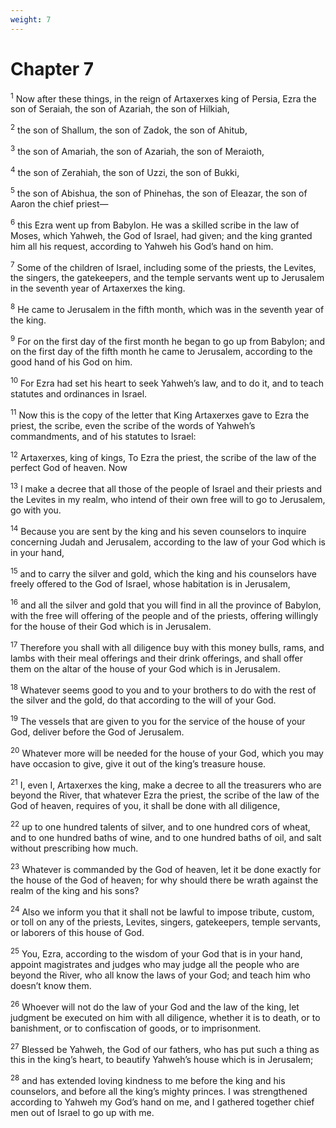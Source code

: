 ```yaml
---
weight: 7
---
```


# Chapter 7

<sup>1</sup> Now after these things, in the reign of Artaxerxes king of Persia, Ezra the son of Seraiah, the son of Azariah, the son of Hilkiah, 

<sup>2</sup> the son of Shallum, the son of Zadok, the son of Ahitub, 

<sup>3</sup> the son of Amariah, the son of Azariah, the son of Meraioth, 

<sup>4</sup> the son of Zerahiah, the son of Uzzi, the son of Bukki, 

<sup>5</sup> the son of Abishua, the son of Phinehas, the son of Eleazar, the son of Aaron the chief priest— 

<sup>6</sup> this Ezra went up from Babylon. He was a skilled scribe in the law of Moses, which Yahweh, the God of Israel, had given; and the king granted him all his request, according to Yahweh his God’s hand on him. 

<sup>7</sup> Some of the children of Israel, including some of the priests, the Levites, the singers, the gatekeepers, and the temple servants went up to Jerusalem in the seventh year of Artaxerxes the king. 

<sup>8</sup> He came to Jerusalem in the fifth month, which was in the seventh year of the king. 

<sup>9</sup> For on the first day of the first month he began to go up from Babylon; and on the first day of the fifth month he came to Jerusalem, according to the good hand of his God on him. 

<sup>10</sup> For Ezra had set his heart to seek Yahweh’s law, and to do it, and to teach statutes and ordinances in Israel. 

<sup>11</sup> Now this is the copy of the letter that King Artaxerxes gave to Ezra the priest, the scribe, even the scribe of the words of Yahweh’s commandments, and of his statutes to Israel: 

<sup>12</sup> Artaxerxes, king of kings, To Ezra the priest, the scribe of the law of the perfect God of heaven. Now 

<sup>13</sup> I make a decree that all those of the people of Israel and their priests and the Levites in my realm, who intend of their own free will to go to Jerusalem, go with you. 

<sup>14</sup> Because you are sent by the king and his seven counselors to inquire concerning Judah and Jerusalem, according to the law of your God which is in your hand, 

<sup>15</sup> and to carry the silver and gold, which the king and his counselors have freely offered to the God of Israel, whose habitation is in Jerusalem, 

<sup>16</sup> and all the silver and gold that you will find in all the province of Babylon, with the free will offering of the people and of the priests, offering willingly for the house of their God which is in Jerusalem. 

<sup>17</sup> Therefore you shall with all diligence buy with this money bulls, rams, and lambs with their meal offerings and their drink offerings, and shall offer them on the altar of the house of your God which is in Jerusalem. 

<sup>18</sup> Whatever seems good to you and to your brothers to do with the rest of the silver and the gold, do that according to the will of your God. 

<sup>19</sup> The vessels that are given to you for the service of the house of your God, deliver before the God of Jerusalem. 

<sup>20</sup> Whatever more will be needed for the house of your God, which you may have occasion to give, give it out of the king’s treasure house. 

<sup>21</sup> I, even I, Artaxerxes the king, make a decree to all the treasurers who are beyond the River, that whatever Ezra the priest, the scribe of the law of the God of heaven, requires of you, it shall be done with all diligence, 

<sup>22</sup> up to one hundred talents of silver, and to one hundred cors of wheat, and to one hundred baths of wine, and to one hundred baths of oil, and salt without prescribing how much. 

<sup>23</sup> Whatever is commanded by the God of heaven, let it be done exactly for the house of the God of heaven; for why should there be wrath against the realm of the king and his sons? 

<sup>24</sup> Also we inform you that it shall not be lawful to impose tribute, custom, or toll on any of the priests, Levites, singers, gatekeepers, temple servants, or laborers of this house of God. 

<sup>25</sup> You, Ezra, according to the wisdom of your God that is in your hand, appoint magistrates and judges who may judge all the people who are beyond the River, who all know the laws of your God; and teach him who doesn’t know them. 

<sup>26</sup> Whoever will not do the law of your God and the law of the king, let judgment be executed on him with all diligence, whether it is to death, or to banishment, or to confiscation of goods, or to imprisonment. 

<sup>27</sup> Blessed be Yahweh, the God of our fathers, who has put such a thing as this in the king’s heart, to beautify Yahweh’s house which is in Jerusalem; 

<sup>28</sup> and has extended loving kindness to me before the king and his counselors, and before all the king’s mighty princes. I was strengthened according to Yahweh my God’s hand on me, and I gathered together chief men out of Israel to go up with me. 



